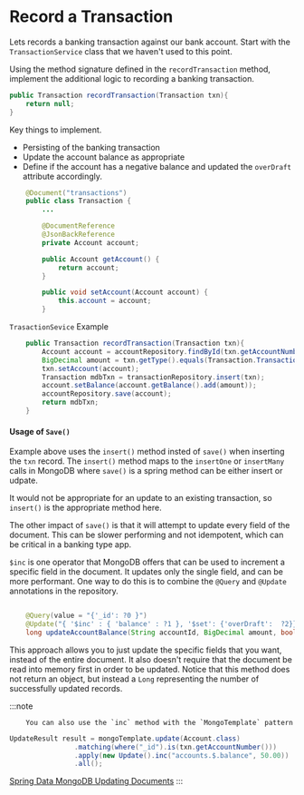 
# Record a Transaction

Lets records a banking transaction against our bank account. Start with the `TransactionService` class that we haven't used to this point. 

Using the method signature defined in the `recordTransaction` method, implement the additional logic to recording a banking transaction.

```java
public Transaction recordTransaction(Transaction txn){
    return null;
}
```

Key things to implement.

* Persisting of the banking transaction
* Update the account balance as appropriate
* Define if the account has a negative balance and updated the `overDraft` attribute accordingly.



```java
    @Document("transactions")
    public class Transaction {
        ...

        @DocumentReference
        @JsonBackReference
        private Account account;

        public Account getAccount() {
            return account;
        }

        public void setAccount(Account account) {
            this.account = account;
        }
```

`TrasactionSevice` Example

```java
    public Transaction recordTransaction(Transaction txn){
        Account account = accountRepository.findById(txn.getAccountNumber()).get();
        BigDecimal amount = txn.getType().equals(Transaction.TransactionType.CREDIT) ? txn.getAmount() : txn.getAmount().multiply(BigDecimal.valueOf(-1L));
        txn.setAccount(account);
        Transaction mdbTxn = transactionRepository.insert(txn);
        account.setBalance(account.getBalance().add(amount));
        accountRepository.save(account);
        return mdbTxn;
    }
```

#### Usage of `Save()`

Example above uses the `insert()` method insted of `save()` when inserting the `txn` record. The `insert()` method maps to the `insertOne` or `insertMany` calls in MongoDB where `save()` is a spring method can be either insert or udpate.

It would not be appropriate for an update to an existing transaction, so `insert()` is the appropriate method here.

The other impact of `save()` is that it will attempt to update every field of the document. This can be slower performing and not idempotent, which can be critical in a banking type app.

`$inc` is one operator that MongoDB offers that can be used to increment a specific field in the document. It updates only the single field, and can be more performant.   One way to do this is to combine the `@Query` and `@Update` annotations in the repository.


```java

    @Query(value = "{'_id': ?0 }")
    @Update("{ '$inc' : { 'balance' : ?1 }, '$set': {'overDraft':  ?2}}")
    long updateAccountBalance(String accountId, BigDecimal amount, boolean overLimit);

```
This approach allows you to just update the specific fields that you want,  instead of the entire document. It also doesn't require that the document be read into memory first in order to be updated.  Notice that this method does not return an object, but instead a `Long` representing the number of successfully updated records.

:::note


        You can also use the `inc` method with the `MongoTemplate` pattern

```java
UpdateResult result = mongoTemplate.update(Account.class)
                .matching(where("_id").is(txn.getAccountNumber()))
                .apply(new Update().inc("accounts.$.balance", 50.00))
                .all();


```
[Spring Data MongoDB Updating Documents](https://docs.spring.io/spring-data/mongodb/reference/mongodb/template-crud-operations.html#mongodb-template-update.update)
:::
